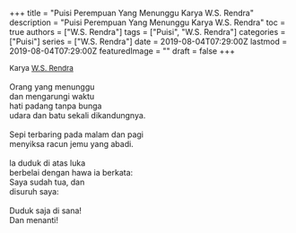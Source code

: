 +++
title = "Puisi Perempuan Yang Menunggu Karya W.S. Rendra"
description = "Puisi Perempuan Yang Menunggu Karya W.S. Rendra"
toc = true
authors = ["W.S. Rendra"]
tags = ["Puisi", "W.S. Rendra"]
categories = ["Puisi"]
series = ["W.S. Rendra"]
date = 2019-08-04T07:29:00Z
lastmod = 2019-08-04T07:29:00Z
featuredImage = ""
draft = false
+++

<div style="text-align: justify;">
<div style="font-size: small;">Karya <a href="/authors/w.s.-rendra/" target="_blank">W.S. Rendra</a></div><br />
Orang yang menunggu<br />dan mengarungi waktu<br />hati padang tanpa bunga<br />udara dan batu sekali dikandungnya.<br /><br />Sepi terbaring pada malam dan pagi<br />menyiksa racun jemu yang abadi.<br /><br />la duduk di atas luka<br />berbelai dengan hawa ia berkata:<br />Saya sudah tua, dan<br />disuruh saya:<br /><br />Duduk saja di sana!<br />Dan menanti!</div>
